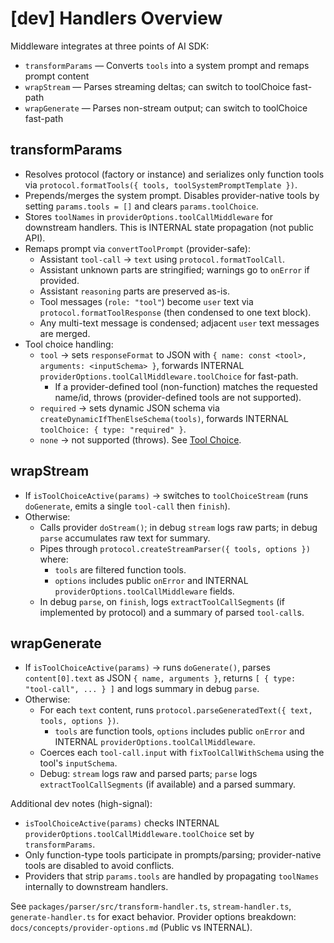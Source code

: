 # [dev] Handlers Overview

Middleware integrates at three points of AI SDK:

- `transformParams` — Converts `tools` into a system prompt and remaps prompt content
- `wrapStream` — Parses streaming deltas; can switch to toolChoice fast-path
- `wrapGenerate` — Parses non-stream output; can switch to toolChoice fast-path

## transformParams

- Resolves protocol (factory or instance) and serializes only function tools via `protocol.formatTools({ tools, toolSystemPromptTemplate })`.
- Prepends/merges the system prompt. Disables provider-native tools by setting `params.tools = []` and clears `params.toolChoice`.
- Stores `toolNames` in `providerOptions.toolCallMiddleware` for downstream handlers. This is INTERNAL state propagation (not public API).
- Remaps prompt via `convertToolPrompt` (provider-safe):
  - Assistant `tool-call` → `text` using `protocol.formatToolCall`.
  - Assistant unknown parts are stringified; warnings go to `onError` if provided.
  - Assistant `reasoning` parts are preserved as-is.
  - Tool messages (`role: "tool"`) become `user` text via `protocol.formatToolResponse` (then condensed to one text block).
  - Any multi-text message is condensed; adjacent `user` text messages are merged.
- Tool choice handling:
  - `tool` → sets `responseFormat` to JSON with `{ name: const <tool>, arguments: <inputSchema> }`, forwards INTERNAL `providerOptions.toolCallMiddleware.toolChoice` for fast-path.
    - If a provider-defined tool (non-function) matches the requested name/id, throws (provider-defined tools are not supported).
  - `required` → sets dynamic JSON schema via `createDynamicIfThenElseSchema(tools)`, forwards INTERNAL `toolChoice: { type: "required" }`.
  - `none` → not supported (throws). See [Tool Choice](./tool-choice.md).

## wrapStream

- If `isToolChoiceActive(params)` → switches to `toolChoiceStream` (runs `doGenerate`, emits a single `tool-call` then `finish`).
- Otherwise:
  - Calls provider `doStream()`; in debug `stream` logs raw parts; in debug `parse` accumulates raw text for summary.
  - Pipes through `protocol.createStreamParser({ tools, options })` where:
    - `tools` are filtered function tools.
    - `options` includes public `onError` and INTERNAL `providerOptions.toolCallMiddleware` fields.
  - In debug `parse`, on `finish`, logs `extractToolCallSegments` (if implemented by protocol) and a summary of parsed `tool-call`s.

## wrapGenerate

- If `isToolChoiceActive(params)` → runs `doGenerate()`, parses `content[0].text` as JSON `{ name, arguments }`, returns `[ { type: "tool-call", ... } ]` and logs summary in debug `parse`.
- Otherwise:
  - For each `text` content, runs `protocol.parseGeneratedText({ text, tools, options })`.
    - `tools` are function tools, `options` includes public `onError` and INTERNAL `providerOptions.toolCallMiddleware`.
  - Coerces each `tool-call.input` with `fixToolCallWithSchema` using the tool's `inputSchema`.
  - Debug: `stream` logs raw and parsed parts; `parse` logs `extractToolCallSegments` (if available) and a parsed summary.

Additional dev notes (high-signal):

- `isToolChoiceActive(params)` checks INTERNAL `providerOptions.toolCallMiddleware.toolChoice` set by `transformParams`.
- Only function-type tools participate in prompts/parsing; provider-native tools are disabled to avoid conflicts.
- Providers that strip `params.tools` are handled by propagating `toolNames` internally to downstream handlers.

See `packages/parser/src/transform-handler.ts`, `stream-handler.ts`, `generate-handler.ts` for exact behavior. Provider options breakdown: `docs/concepts/provider-options.md` (Public vs INTERNAL).
